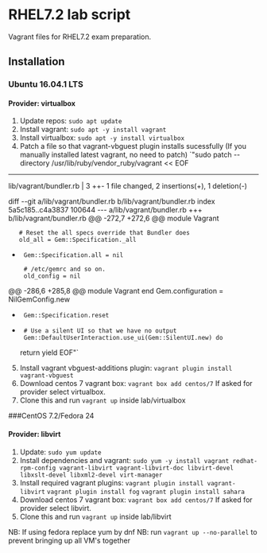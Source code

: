 # RHEL7.2 lab script

Vagrant files for RHEL7.2 exam preparation.

## Installation

### Ubuntu 16.04.1 LTS

#### Provider: virtualbox

1. Update repos: 
	`sudo apt update`
2. Install vagrant: 
	`sudo apt -y install vagrant`
3. Install virtualbox: 
	`sudo apt -y install virtualbox`
4. Patch a file so that vagrant-vbguest plugin installs sucessfully (If you manually installed latest vagrant, no need to patch)
	`"sudo patch --directory /usr/lib/ruby/vendor_ruby/vagrant << EOF
---
 lib/vagrant/bundler.rb | 3 ++-
 1 file changed, 2 insertions(+), 1 deletion(-)

diff --git a/lib/vagrant/bundler.rb b/lib/vagrant/bundler.rb
index 5a5c185..c4a3837 100644
--- a/lib/vagrant/bundler.rb
+++ b/lib/vagrant/bundler.rb
@@ -272,7 +272,6 @@ module Vagrant

       # Reset the all specs override that Bundler does
       old_all = Gem::Specification._all
-      Gem::Specification.all = nil

       # /etc/gemrc and so on.
       old_config = nil
@@ -286,6 +285,8 @@ module Vagrant
       end
       Gem.configuration = NilGemConfig.new

+      Gem::Specification.reset
+
       # Use a silent UI so that we have no output
       Gem::DefaultUserInteraction.use_ui(Gem::SilentUI.new) do
     return yield
EOF"`
5. Install vagrant vbguest-additions plugin: 
	`vagrant plugin install vagrant-vbguest`
6. Download centos 7 vagrant box: 
	`vagrant box add centos/7` If asked for provider select virtualbox.
7. Clone this and run `vagrant up` inside lab/virtualbox

###CentOS 7.2/Fedora 24

#### Provider: libvirt

1. Update: `sudo yum update`
2. Install dependencies and vagrant: 
	`sudo yum -y install vagrant redhat-rpm-config vagrant-libvirt vagrant-libvirt-doc libvirt-devel libxslt-devel libxml2-devel virt-manager`
3. Install required vagrant plugins: 
	`vagrant plugin install vagrant-libvirt`
	`vagrant plugin install fog`
	`vagrant plugin install sahara`
4. Download centos 7 vagrant box: 
        `vagrant box add centos/7` If asked for provider select libvirt.
5. Clone this and run `vagrant up` inside lab/libvirt

NB: If using fedora replace yum by dnf
NB: run `vagrant up --no-parallel` to prevent bringing up all VM's together

